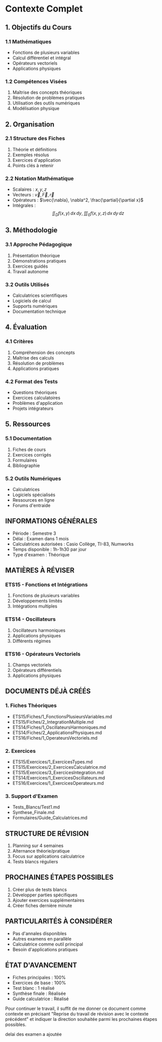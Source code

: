 # Contexte Complet

## 1. Objectifs du Cours

### 1.1 Mathématiques
- Fonctions de plusieurs variables
- Calcul différentiel et intégral
- Opérateurs vectoriels
- Applications physiques

### 1.2 Compétences Visées
1. Maîtrise des concepts théoriques
2. Résolution de problèmes pratiques
3. Utilisation des outils numériques
4. Modélisation physique

## 2. Organisation

### 2.1 Structure des Fiches
1. Théorie et définitions
2. Exemples résolus
3. Exercices d'application
4. Points clés à retenir

### 2.2 Notation Mathématique
- Scalaires : $x, y, z$
- Vecteurs : $\vec{v}, \vec{F}, \vec{r}$
- Opérateurs : $\vec{\nabla}, \nabla^2, \frac{\partial}{\partial x}$
- Intégrales : $$\iint_D f(x,y)\,dx\,dy, \iiint_E f(x,y,z)\,dx\,dy\,dz$$

## 3. Méthodologie

### 3.1 Approche Pédagogique
1. Présentation théorique
2. Démonstrations pratiques
3. Exercices guidés
4. Travail autonome

### 3.2 Outils Utilisés
- Calculatrices scientifiques
- Logiciels de calcul
- Supports numériques
- Documentation technique

## 4. Évaluation

### 4.1 Critères
1. Compréhension des concepts
2. Maîtrise des calculs
3. Résolution de problèmes
4. Applications pratiques

### 4.2 Format des Tests
- Questions théoriques
- Exercices calculatoires
- Problèmes d'application
- Projets intégrateurs

## 5. Ressources

### 5.1 Documentation
1. Fiches de cours
2. Exercices corrigés
3. Formulaires
4. Bibliographie

### 5.2 Outils Numériques
- Calculatrices
- Logiciels spécialisés
- Ressources en ligne
- Forums d'entraide

## INFORMATIONS GÉNÉRALES
- Période : Semestre 3
- Délai : Examen dans 1 mois
- Calculatrices autorisées : Casio Collège, TI-83, Numworks
- Temps disponible : 1h-1h30 par jour
- Type d'examen : Théorique

## MATIÈRES À RÉVISER

### ETS15 - Fonctions et Intégrations
1. Fonctions de plusieurs variables
2. Développements limités
3. Intégrations multiples

### ETS14 - Oscillateurs
1. Oscillateurs harmoniques
2. Applications physiques
3. Différents régimes

### ETS16 - Opérateurs Vectoriels
1. Champs vectoriels
2. Opérateurs différentiels
3. Applications physiques

## DOCUMENTS DÉJÀ CRÉÉS

### 1. Fiches Théoriques
- ETS15/Fiches/1_FonctionsPlusieursVariables.md
- ETS15/Fiches/2_IntegrationMultiple.md
- ETS14/Fiches/1_OscillateursHarmoniques.md
- ETS14/Fiches/2_ApplicationsPhysiques.md
- ETS16/Fiches/1_OperateursVectoriels.md

### 2. Exercices
- ETS15/Exercices/1_ExercicesTypes.md
- ETS15/Exercices/2_ExercicesCalculatrice.md
- ETS15/Exercices/3_ExercicesIntegration.md
- ETS14/Exercices/1_ExercicesOscillateurs.md
- ETS16/Exercices/1_ExercicesOperateurs.md

### 3. Support d'Examen
- Tests_Blancs/Test1.md
- Synthese_Finale.md
- Formulaires/Guide_Calculatrices.md

## STRUCTURE DE RÉVISION
1. Planning sur 4 semaines
2. Alternance théorie/pratique
3. Focus sur applications calculatrice
4. Tests blancs réguliers

## PROCHAINES ÉTAPES POSSIBLES
1. Créer plus de tests blancs
2. Développer parties spécifiques
3. Ajouter exercices supplémentaires
4. Créer fiches dernière minute

## PARTICULARITÉS À CONSIDÉRER
- Pas d'annales disponibles
- Autres examens en parallèle
- Calculatrice comme outil principal
- Besoin d'applications pratiques

## ÉTAT D'AVANCEMENT
- Fiches principales : 100%
- Exercices de base : 100%
- Test blanc : 1 réalisé
- Synthèse finale : Réalisée
- Guide calculatrice : Réalisé

Pour continuer le travail, il suffit de me donner ce document comme contexte en précisant "Reprise du travail de révision avec le contexte précédent" et indiquer la direction souhaitée parmi les prochaines étapes possibles. 


delai des examen a ajoutée 